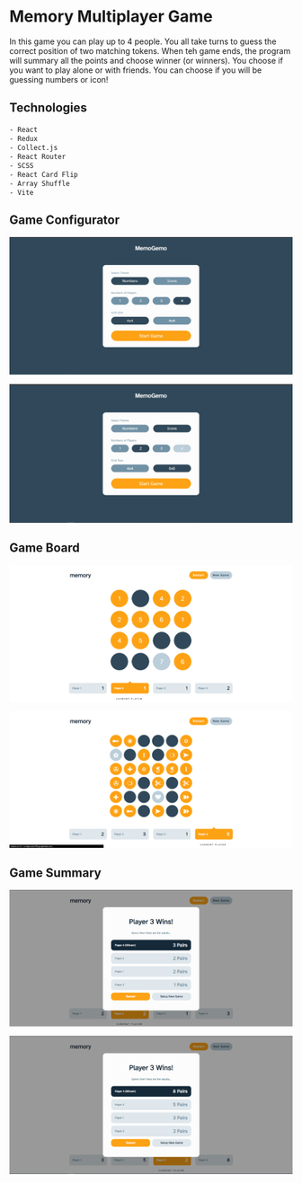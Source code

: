 # Memory Multiplayer Game
In this game you can play up to 4 people. You all take turns to guess the correct position of two matching tokens. When teh game ends, the program will summary all the points and choose winner (or winners). You choose if you want to play alone or with friends. You can choose if you will be guessing numbers or icon!

## Technologies
    - React
    - Redux
    - Collect.js
    - React Router
    - SCSS
    - React Card Flip
    - Array Shuffle
    - Vite

## Game Configurator
![Alt text](image.png)

![Alt text](image-1.png)

## Game Board
![Alt text](image-2.png)

![Alt text](image-4.png)


## Game Summary
![Alt text](image-3.png)

![Alt text](image-5.png)